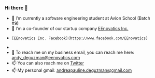 ### Hi there 👋

- 🔭 I’m currently a software engineering student at Avion School (Batch #9)
- 🌱 I’m a co-founder of our startup company [EEnovatics Inc.](eenovatics.com)
-     [EEnovatics Inc. Facebook](https://www.facebook.com/EEnovatics)
-     
- 💬 To reach me on my business email, you can reach me here: andy_deguzman@eenovatics.com
- 📫 You can also reach me on  [Twitter](https://twitter.com/itsmumbleee)
- 📫 My personal gmail: andreapauline.deguzman@gmail.com
